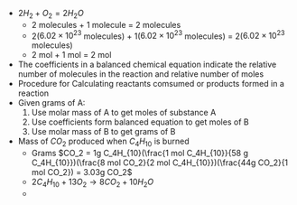 - $2H_2+O_2= 2H_2O$
	- 2 molecules + 1 molecule  = 2 molecules
	- 2($6.02\times10^{23}$ molecules) + 1($6.02\times10^{23}$ molecules) = 2($6.02\times10^{23}$ molecules)
	- 2 mol + 1 mol = 2 mol
- The coefficients in a balanced chemical equation indicate the relative number of molecules in the reaction and relative number of moles
- Procedure for Calculating reactants comsumed or products formed in a reaction
- Given grams of A:
	1. Use molar mass of A to get moles of substance A
	2. Use coefficients form balanced equation to get moles of B
	3. Use molar mass of B to get grams of B
- Mass of $CO_2$ produced when $C_4H_{10}$ is burned
	- Grams $CO_2 = 1g C_4H_{10}(\frac{1 mol C_4H_{10}}{58 g C_4H_{10}})(\frac{8 mol CO_2}{2 mol C_4H_{10}})(\frac{44g CO_2}{1 mol CO_2}) = 3.03g CO_2$
	- $2C_4H_{10}+ 13O_2\rightarrow8CO_2+ 10 H_2O$
	- 